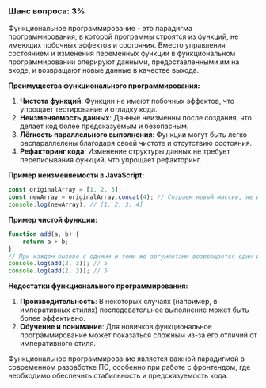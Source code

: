 ### Шанс вопроса: 3%

Функциональное программирование - это парадигма программирования, в которой программы строятся из функций, не имеющих побочных эффектов и состояния. Вместо управления состоянием и изменения переменных функции в функциональном программировании оперируют данными, предоставленными им на входе, и возвращают новые данные в качестве выхода.

**Преимущества функционального программирования:**
1. **Чистота функций**: Функции не имеют побочных эффектов, что упрощает тестирование и отладку кода.
2. **Неизменяемость данных**: Данные неизменны после создания, что делает код более предсказуемым и безопасным.
3. **Лёгкость параллельного выполнения**: Функции могут быть легко распараллелены благодаря своей чистоте и отсутствию состояния.
4. **Рефакторинг кода**: Изменение структуры данных не требует переписывания функций, что упрощает рефакторинг.

**Пример неизменяемости в JavaScript:**
```javascript
const originalArray = [1, 2, 3];
const newArray = originalArray.concat(4); // Создаем новый массив, не изменяя оригинальный
console.log(newArray); // [1, 2, 3, 4]
```

**Пример чистой функции:**
```javascript
function add(a, b) {
    return a + b;
}
// При каждом вызове с одними и теми же аргументами возвращается один и тот же результат
console.log(add(2, 3)); // 5
console.log(add(2, 3)); // 5
```

**Недостатки функционального программирования:**
1. **Производительность**: В некоторых случаях (например, в императивных стилях) последовательное выполнение может быть более эффективно.
2. **Обучение и понимание**: Для новичков функциональное программирование может показаться сложным из-за его отличий от императивного стиля.

Функциональное программирование является важной парадигмой в современном разработке ПО, особенно при работе с фронтендом, где необходимо обеспечить стабильность и предсказуемость кода.